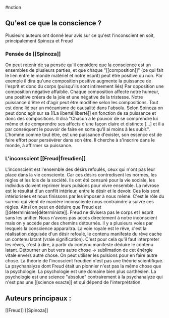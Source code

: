 #notion


## Qu'est ce que la conscience  ?
Plusieurs auteurs ont donné leur avis sur ce qu'est l'inconscient en soit, principalement Spinoza et Freud

### Pensée de [[Spinoza]] 
On peut retenir de sa pensée qu'il considère que la conscience est un ensembles de plusieurs parties, et que chaque "[[composition]]" (ce qui fait le lien entre le monde matériel et notre esprit) peut être positive ou non. Par exemple il dira qu'une composition positive augmente la puissance de l'esprit et donc du corps (puisqu'ils sont intimement liés)
Par opposition une composition négative affaiblie. 
Chaque composition affecte notre humeur, une positive créera de la joie et une négative de la tristesse.
Notre puissance d'être et d'agir peut être modifiée selon les compositions. Tout est donc lié par un mécanisme de causalité dans l'absolu. 
Selon Spinoza on peut donc agir sur sa [[La liberté|liberté]] en fonction de sa puissance et donc des compositions. Il dira "Chacun a le pouvoir de se comprendre lui même et de comprendre ses affects d'une façon claire et distincte [...] et il a par conséquent le pouvoir de faire en sorte qu'il ai moins à les subir.".
L'homme comme tout être, est une puissance d'exister, son essence est de faire effort pour persévérer dans son être. Il cherche à s'inscrire dans le monde, à affirmer sa puissance. 

### L'inconscient [[Freud|freudien]] 
L'inconscient est l'ensemble des désirs refoulés, ceux qui n'ont pas leur place dans la vie consciente. Car ces désirs contredisent les normes, les règles et les lois de la société. Ils ont été censuré pour la vie sociale, les individus doivent reprimer leurs pulsions pour vivre ensemble. La névrose est le résultat d'un conflit intérieur, entre le désir et le devoir. Ces lois sont intériorisées et nous finissons par les imposer à nous même. C'est le rôle du surmoi qui vient de manière inconsciente nous contraindre à suivre ces règles. Ainsi on peut en déduire que Freud est [[déterminisme|déterministe]]. Freud ne divisera pas le corps et l'esprit sans les unifier. Nous n'avons pas accès directement à notre inconscient mais on y accède par des chemins détournés. Il y a plusieurs voies par lesquels la conscience apparaitra. La voie royale est le rêve, c'est la réalisation déguisée d'un désir refoulé, le contenu manifeste du rêve cache un contenu latant (vraie signification). C'est pour cela qu'il faut interpreter les rêves, c'est à dire, à partir du contenu manifeste déduire le contenu latant.
Détourner un but vers autre chose -> sublimation de cet énérgie vitale envers autre chose. 
On peut utiliser les pulsions pour en faire autre chose.
La théorie de l'incoscient freudien n'est pas une théorie scientifique. La psychanalyze dont Freud était un pionnier n'est pas la même chose que la psychologie. La psychologie est une domaine bien plus carthésien. La psychologie est une science "absolue" contrairement à la psychanalyze qui n'est pas une [[science exacte]] et qui dépend de l'interprétation.

## Auteurs principaux : 
[[Freud]]
[[Spinoza]]